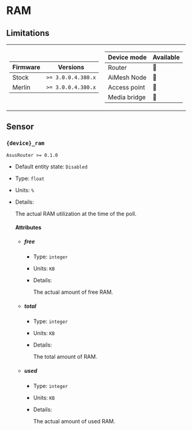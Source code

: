 # RAM

## Limitations

<table><tr><td>

|Firmware|          Versions|
|--------|------------------|
|Stock   |`>= 3.0.0.4.380.x`|
|Merlin  |`>= 3.0.0.4.380.x`|
</td><td>

| Device mode|    Available|
|------------|-------------|
|Router      |:green_heart:|
|AiMesh Node |:green_heart:|
|Access point|:green_heart:|
|Media bridge|:green_heart:|
</td></tr></table>

## Sensor

### `{device}_ram`

`AsusRouter >= 0.1.0`

-   Default entity state: `Disabled`
-   Type: `float`
-   Units: `%`
-   Details:

    The actual RAM utilization at the time of the poll.

    #### Attributes

    -   ##### free

        -   Type: `integer`
        -   Units: `KB`
        -   Details:

            The actual amount of free RAM.

    -   ##### total

        -   Type: `integer`
        -   Units: `KB`
        -   Details:

            The total amount of RAM.

    -   ##### used

        -   Type: `integer`
        -   Units: `KB`
        -   Details:

            The actual amount of used RAM.
